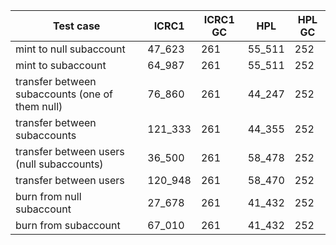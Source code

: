 | Test case | ICRC1 | ICRC1 GC | HPL | HPL GC |
| --- | --- | --- | --- | --- |
| mint to null subaccount | 47_623 | 261 | 55_511 | 252 |
| mint to subaccount | 64_987 | 261 | 55_511 | 252 |
| transfer between subaccounts (one of them null) | 76_860 | 261 | 44_247 | 252 |
| transfer between subaccounts | 121_333 | 261 | 44_355 | 252 |
| transfer between users (null subaccounts) | 36_500 | 261 | 58_478 | 252 |
| transfer between users | 120_948 | 261 | 58_470 | 252 |
| burn from null subaccount | 27_678 | 261 | 41_432 | 252 |
| burn from subaccount | 67_010 | 261 | 41_432 | 252 |
